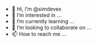 - 👋 Hi, I’m @simdevex
- 👀 I’m interested in ...
- 🌱 I’m currently learning ...
- 💞️ I’m looking to collaborate on ...
- 📫 How to reach me ...

<!---
simdevex/simdevex is a ✨ special ✨ repository because its `README.md` (this file) appears on your GitHub profile.
You can click the Preview link to take a look at your changes.
--->

